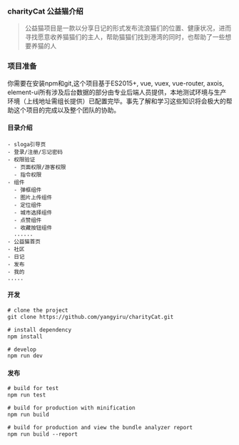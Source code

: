 ### charityCat  公益猫介绍

> 公益猫项目是一款以分享日记的形式发布流浪猫们的位置、健康状况，进而寻找愿意收养猫猫们的主人，帮助猫猫们找到港湾的同时，也帮助了一些想要养猫的人 

### 项目准备

你需要在安装npm和git,这个项目基于ES2015+, vue, vuex, vue-router, axois, element-ui所有涉及后台数据的部分由专业后端人员提供，本地测试环境与生产环境（上线地址需组长提供）已配置完毕。事先了解和学习这些知识将会极大的帮助这个项目的完成以及整个团队的协助。

#### 目录介绍 

```
- sloga引导页
- 登录/注册/忘记密码  
- 权限验证
  - 页面权限/游客权限
  - 指令权限
- 组件
  - 弹框组件
  - 图片上传组件
  - 定位组件
  - 城市选择组件
  - 点赞组件
  - 收藏按钮组件
  ......
- 公益猫首页
- 社区         
- 日记         
- 发布
- 我的
.....

```

#### 开发

```html
# clone the project
git clone https://github.com/yangyiru/charityCat.git

# install dependency
npm install

# develop
npm run dev
```

#### 发布

```html
# build for test
npm run test

# build for production with minification
npm run build

# build for production and view the bundle analyzer report
npm run build --report
```




